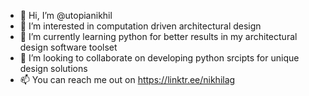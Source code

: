- 👋 Hi, I’m @utopianikhil
- 👀 I’m interested in computation driven architectural design
- 🌱 I’m currently learning python for better results in my architectural design software toolset
- 💞️ I’m looking to collaborate on developing python srcipts for unique design solutions
- 📫 You can reach me out on https://linktr.ee/nikhilag

<!---
utopianikhil/utopianikhil is a ✨ special ✨ repository because its `README.md` (this file) appears on your GitHub profile.
You can click the Preview link to take a look at your changes.
--->
